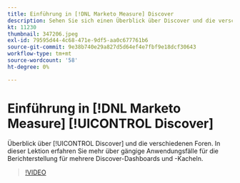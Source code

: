 ```yaml
---
title: Einführung in [!DNL Marketo Measure] Discover
description: Sehen Sie sich einen Überblick über Discover und die verschiedenen Foren an. In dieser Lektion erfahren Sie mehr über gängige Anwendungsfälle für die Berichterstellung für mehrere Discover-Dashboards und -Kacheln.
kt: 11230
thumbnail: 347206.jpeg
exl-id: 79595d44-4c68-471e-9df5-aa0c677761b6
source-git-commit: 9e38b740e29a827d5d64ef4e7fbf9e18dcf30643
workflow-type: tm+mt
source-wordcount: '58'
ht-degree: 0%

---
```


# Einführung in [!DNL Marketo Measure] [!UICONTROL Discover]

Überblick über [!UICONTROL Discover] und die verschiedenen Foren. In dieser Lektion erfahren Sie mehr über gängige Anwendungsfälle für die Berichterstellung für mehrere Discover-Dashboards und -Kacheln.

>[!VIDEO](https://video.tv.adobe.com/v/347206/?quality=12&learn=on)
